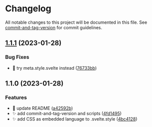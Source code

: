 # Changelog

All notable changes to this project will be documented in this file. See [commit-and-tag-version](https://github.com/absolute-version/commit-and-tag-version) for commit guidelines.

## [1.1.1](https://github.com/henrikvilhelmberglund/vscode-svx/compare/v1.1.0...v1.1.1) (2023-01-28)


### Bug Fixes

* :bug: try meta.style.svelte instead ([76733bb](https://github.com/henrikvilhelmberglund/vscode-svx/commit/76733bb4fa9dad8052851aaed5af0d6443718e69))

## 1.1.0 (2023-01-28)


### Features

* :memo: update README ([a42592b](https://github.com/henrikvilhelmberglund/vscode-svx/commit/a42592b67061bef65cce5c9c421c8c41ba43897e))
* :sparkles: add commit-and-tag-version and scripts ([4fd1495](https://github.com/henrikvilhelmberglund/vscode-svx/commit/4fd1495d58f4c7bf9ee7577932ec2da3652e3b06))
* :sparkles: add CSS as embedded language to .svelte.style ([4bc4128](https://github.com/henrikvilhelmberglund/vscode-svx/commit/4bc4128c3609249f8a696603e2290682db2b6769))
